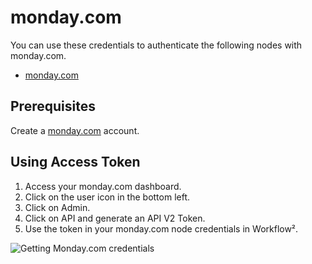 # monday.com

You can use these credentials to authenticate the following nodes with monday.com.
- [monday.com](/workflow/integrations/nodes/n8n-nodes-base.mondayCom/)

## Prerequisites

Create a [monday.com](https://monday.com/) account.

## Using Access Token
1. Access your monday.com dashboard.
2. Click on the user icon in the bottom left.
3. Click on Admin.
4. Click on API and generate an API V2 Token.
5. Use the token in your monday.com node credentials in Workflow².

![Getting Monday.com credentials](/_images/integrations/credentials/mondaycom/using-access-token.gif)
